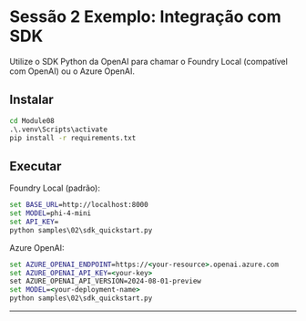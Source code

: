 <!--
CO_OP_TRANSLATOR_METADATA:
{
  "original_hash": "bf711f77cca7c5500e22ff5c032016f1",
  "translation_date": "2025-09-22T12:58:36+00:00",
  "source_file": "Module08/samples/02/README.md",
  "language_code": "pt"
}
-->
# Sessão 2 Exemplo: Integração com SDK

Utilize o SDK Python da OpenAI para chamar o Foundry Local (compatível com OpenAI) ou o Azure OpenAI.

## Instalar
```cmd
cd Module08
.\.venv\Scripts\activate
pip install -r requirements.txt
```

## Executar
Foundry Local (padrão):
```cmd
set BASE_URL=http://localhost:8000
set MODEL=phi-4-mini
set API_KEY=
python samples\02\sdk_quickstart.py
```

Azure OpenAI:
```cmd
set AZURE_OPENAI_ENDPOINT=https://<your-resource>.openai.azure.com
set AZURE_OPENAI_API_KEY=<your-key>
set AZURE_OPENAI_API_VERSION=2024-08-01-preview
set MODEL=<your-deployment-name>
python samples\02\sdk_quickstart.py
```

---

